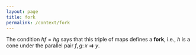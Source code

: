 ```yaml
---
layout: page
title: fork
permalink: /context/fork
---
```

The condition $hf = hg$ says that this triple of maps defines a **fork**, i.e., $h$ is a cone under the parallel pair $f,g\colon x \rightrightarrows y$.
